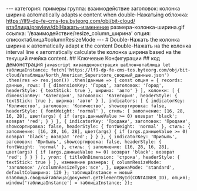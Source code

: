 --- категория: примеры группа: взаимодействие заголовок: колонка ширина автоmatically adapts к content when double-Нажатьing обложка: https://lf9-dp-fe-cms-tos.byteorg.com/obj/bit-cloud/втаблица/preview/dblНажать-изменение размера-колонка-ширина.gif ссылка: '/взаимодействие/resize_column_ширина' опция: списоктаблица#columnResizeMode --- # Double-Нажать the колонка ширина к автоmatically adapt к the content Double-Нажать на the колонка interval line к автоmatically calculate the колонка ширина based на the текущий ячейка content. ## Ключевые Конфигурации ## код демонстрация ```javascript живаядемонстрация шаблон=втаблица let таблицаInstance; fetch('https://lf9-dp-fe-cms-tos.byteorg.com/obj/bit-cloud/втаблица/North_American_Superstore_сводный_данные.json') .then(res => res.json()) .then(данные => { const опция = { records: данные, rows: [ { dimensionKey: 'Город', заголовок: 'Город', headerStyle: { textStick: true }, ширина: 'авто' } ], колонки: [ { dimensionKey: 'Категория', заголовок: 'Категория', headerStyle: { textStick: true }, ширина: 'авто' } ], indicators: [ { indicatorKey: 'Количество', заголовок: 'Количество', showсортировка: false, headerStyle: { fontWeight: 'normal' }, стиль: { заполнение: [16, 28, 16, 28], цвет(args) { if (args.данныеValue >= 0) возврат 'black'; возврат 'red'; } } }, { indicatorKey: 'Продажи', заголовок: 'Продажи', showсортировка: false, headerStyle: { fontWeight: 'normal' }, стиль: { заполнение: [16, 28, 16, 28], цвет(args) { if (args.данныеValue >= 0) возврат 'black'; возврат 'red'; } } }, { indicatorKey: 'Прибыль', заголовок: 'Прибыль', showсортировка: false, headerStyle: { fontWeight: 'normal' }, стиль: { заполнение: [16, 28, 16, 28], цвет(args) { if (args.данныеValue >= 0) возврат 'black'; возврат 'red'; } } } ], угол: { titleOnDimension: 'строка', headerStyle: { textStick: true } }, изменение размера: { columnResizeMode: 'заголовок' //columnResizeType:'все', }, ширинаMode: 'standard', defaultColширина: 120 }; таблицаInstance = новый втаблица.сводныйтаблица(документ.getElementById(CONTAINER_ID), опция); window['таблицаInstance'] = таблицаInstance; }); ``` 